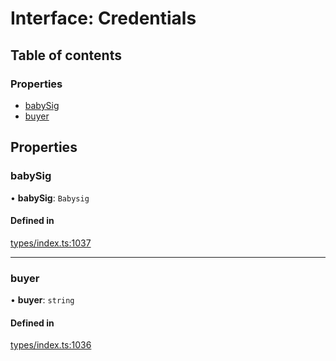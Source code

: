 # Interface: Credentials

## Table of contents

### Properties

- [babySig](Credentials.md#babysig)
- [buyer](Credentials.md#buyer)

## Properties

### babySig

• **babySig**: `Babysig`

#### Defined in

[types/index.ts:1037](https://github.com/nevermined-io/react-components/blob/9c24121/catalog/src/types/index.ts#L1037)

___

### buyer

• **buyer**: `string`

#### Defined in

[types/index.ts:1036](https://github.com/nevermined-io/react-components/blob/9c24121/catalog/src/types/index.ts#L1036)
